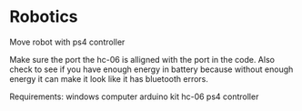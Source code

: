 # Robotics
Move robot with ps4 controller

Make sure the port the hc-06 is alligned with the port in the code. Also check to see if you have enough energy in battery because without enough energy it can make it look like it has bluetooth errors. 

Requirements:
windows computer
arduino kit
hc-06
ps4 controller
